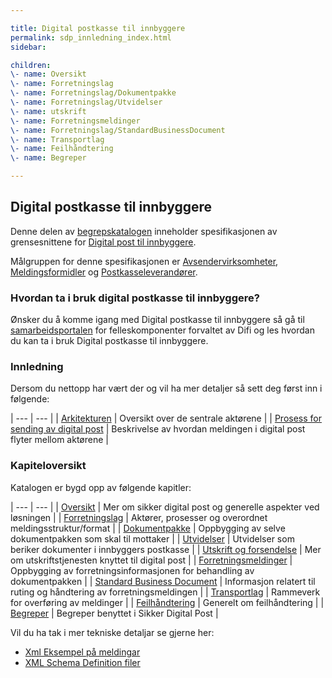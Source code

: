 ```yaml
---

title: Digital postkasse til innbyggere 
permalink: sdp_innledning_index.html
sidebar:

children:  
\- name: Oversikt  
\- name: Forretningslag  
\- name: Forretningslag/Dokumentpakke  
\- name: Forretningslag/Utvidelser  
\- name: utskrift  
\- name: Forretningsmeldinger  
\- name: Forretningslag/StandardBusinessDocument  
\- name: Transportlag  
\- name: Feilhåndtering  
\- name: Begreper

---
```


## Digital postkasse til innbyggere

Denne delen av [begrepskatalogen](/) inneholder spesifikasjonen av
grensesnittene for [Digital post til
innbyggere](https://samarbeid.difi.no/digital-postkasse-til-innbyggere).

Målgruppen for denne spesifikasjonen er
[Avsendervirksomheter](forretningslag/Aktorer),
[Meldingsformidler](forretningslag/Aktorer) og
[Postkasseleverandører](forretningslag/Aktorer).

### Hvordan ta i bruk digital postkasse til innbyggere?

Ønsker du å komme igang med Digital postkasse til innbyggere så gå til
[samarbeidsportalen](https://samarbeid.difi.no/) for felleskomponenter
forvaltet av Difi og les hvordan du kan ta i bruk Digital postkasse til
innbyggere.

### Innledning

Dersom du nettopp har vært der og vil ha mer detaljer så sett deg først
inn i følgende:

| --- | --- |
| [Arkitekturen](innledning/arkitektur) | Oversikt over de sentrale aktørene |
| [Prosess for sending av digital post](forretningslag/forretningsprosess) | Beskrivelse av hvordan meldingen i digital post flyter mellom aktørene |

### Kapiteloversikt

Katalogen er bygd opp av følgende kapitler:

| --- | --- |
| [Oversikt](innledning/) | Mer om sikker digital post og generelle aspekter ved løsningen |
| [Forretningslag](forretningslag/) | Aktører, prosesser og overordnet meldingsstruktur/format |
| [Dokumentpakke](forretningslag/Dokumentpakke) | Oppbygging av selve dokumentpakken som skal til mottaker |
| [Utvidelser](forretningslag/Utvidelser) | Utvidelser som beriker dokumenter i innbyggers postkasse |
| [Utskrift og forsendelse](utskrift/) | Mer om utskriftstjenesten knyttet til digital post |
| [Forretningsmeldinger](meldinger/) | Oppbygging av forretningsinformasjonen for behandling av dokumentpakken |
| [Standard Business Document](forretningslag/StandardBusinessDocument) | Informasjon relatert til ruting og håndtering av forretningsmeldingen |
| [Transportlag](transportlag/) | Rammeverk for overføring av meldinger |
| [Feilhåndtering](feilhandtering/) | Generelt om feilhåndtering |
| [Begreper](begrep/) | Begreper benyttet i Sikker Digital Post |

Vil du ha tak i mer tekniske detaljar se gjerne her:

  - [Xml Eksempel på meldingar](eksempler/)
  - [XML Schema Definition filer](xsd/)
